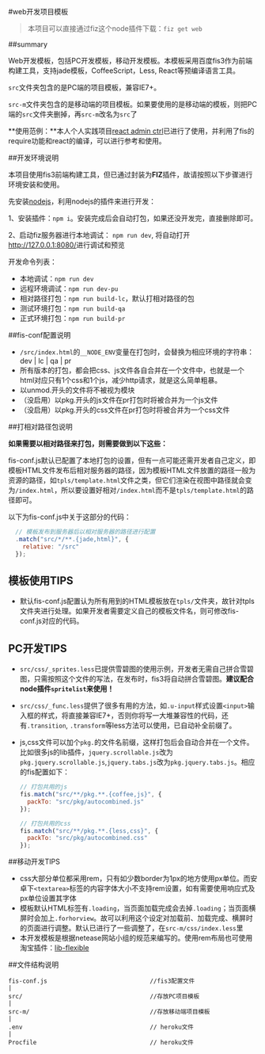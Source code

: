 #web开发项目模板

> 本项目可以直接通过fiz这个node插件下载：`fiz get web`

##summary

Web开发模板，包括PC开发模板，移动开发模板。本模板采用百度fis3作为前端构建工具，支持jade模板，CoffeeScript，Less, React等预编译语言工具。

`src`文件夹包含的是PC端的项目模板，兼容IE7+。

`src-m`文件夹包含的是移动端的项目模板。如果要使用的是移动端的模板，则把PC端的`src`文件夹删掉，再`src-m`改名为`src`了

**使用范例：**本人个人实践项目[react admin ctrl](https://github.com/luozt/react-admin-ctrl)已进行了使用，并利用了fis的require功能和react的编译，可以进行参考和使用。

##开发环境说明

本项目使用fis3前端构建工具，但已通过封装为**FIZ**插件，故请按照以下步骤进行环境安装和使用。

先安装[nodejs](https://nodejs.org/)，利用nodejs的插件来进行开发：

1、安装插件：`npm i`。安装完成后会自动打包，如果还没开发完，直接删除即可。

2、启动fiz服务器进行本地调试： `npm run dev`, 将自动打开<http://127.0.0.1:8080/>进行调试和预览

开发命令列表：

* 本地调试：`npm run dev`
* 远程环境调试：`npm run dev-pu`
* 相对路径打包：`npm run build-lc`，默认打相对路径的包
* 测试环境打包：`npm run build-qa`
* 正式环境打包：`npm run build-pr`

##fis-conf配置说明

* `/src/index.html`的`__NODE_ENV`变量在打包时，会替换为相应环境的字符串：dev | lc | qa | pr
* 所有版本的打包，都会把css、js文件各自合并在一个文件中，也就是一个html对应只有1个css和1个js，减少http请求，就是这么简单粗暴。
* 以unmod.开头的文件将不被视为模块
* （没启用）以pkg.开头的js文件在pr打包时将被合并为一个js文件
* （没启用）以pkg.开头的css文件在pr打包时将被合并为一个css文件


##打相对路径包说明

**如果需要以相对路径来打包，则需要做到以下这些：**

fis-conf.js默认已配置了本地打包的设置，但有一点可能还需开发者自己定义，即模板HTML文件发布后相对服务器的路径，因为模板HTML文件放置的路径一般为资源的路径，如`tpls/template.html`文件之类，但它们渲染在视图中路径就会变为`/index.html`，所以要设置好相对`/index.html`而不是`tpls/template.html`的路径即可。

以下为fis-conf.js中关于这部分的代码：

```javascript
  // 模板发布到服务器后以相对服务器的路径进行配置
  .match("src/*/**.{jade,html}", {
    relative: "/src"
  });
```

## 模板使用TIPS

* 默认fis-conf.js配置认为所有用到的HTML模板放在`tpls/`文件夹，故针对tpls文件夹进行处理。如果开发者需要定义自己的模板文件名，则可修改fis-conf.js对应的代码。

## PC开发TIPS

* `src/css/_sprites.less`已提供雪碧图的使用示例，开发者无需自己拼合雪碧图，只需按照这个文件的写法，在发布时，fis3将自动拼合雪碧图。**建议配合node插件`spritelist`来使用！**
* `src/css/_func.less`提供了很多有用的方法，如`.u-input`样式设置`<input>`输入框的样式，将直接兼容IE7+，否则你将写一大堆兼容性的代码，还有`.transition`, `.transform`等less方法可以使用，已自动补全前缀了。
* js,css文件可以加个`pkg.`的文件名前缀，这样打包后会自动合并在一个文件。比如很多js的lib插件，`jquery.scrollable.js`改为`pkg.jquery.scrollable.js`,`jquery.tabs.js`改为`pkg.jquery.tabs.js`。相应的fis配置如下：

  ```js
  // 打包共用的js
  fis.match("src/**/pkg.**.{coffee,js}", {
    packTo: "src/pkg/autocombined.js"
  });

  // 打包共用的css
  fis.match("src/**/pkg.**.{less,css}", {
    packTo: "src/pkg/autocombined.css"
  });
  ```

##移动开发TIPS

* css大部分单位都采用rem，只有如少数border为1px的地方使用px单位。而安卓下`<textarea>`标签的内容字体大小不支持rem设置，如有需要使用响应式及px单位设置其字体
* 模板默认HTML标签有`.loading`，当页面加载完成会去掉`.loading`；当页面横屏时会加上`.forhorview`。故可以利用这个设定对加载前、加载完成、横屏时的页面进行调整。默认已进行了一些调整了，在`src-m/css/index.less`里
* 本开发模板是根据netease网站小组的规范来编写的。使用rem布局也可使用淘宝插件：[lib-flexible](https://github.com/amfe/lib-flexible)


##文件结构说明

```
fis-conf.js                             //fis3配置文件
|
src/                                    //存放PC项目模板
|
src-m/                                  //存放移动端项目模板
|
.env                                    // heroku文件
|
Procfile                                // heroku文件
```